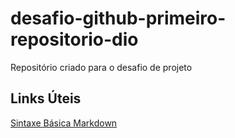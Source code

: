 # desafio-github-primeiro-repositorio-dio
Repositório criado para o desafio de projeto

## Links Úteis
[Sintaxe Básica Markdown](https://www.markdownguide.org/basic-syntax/)
